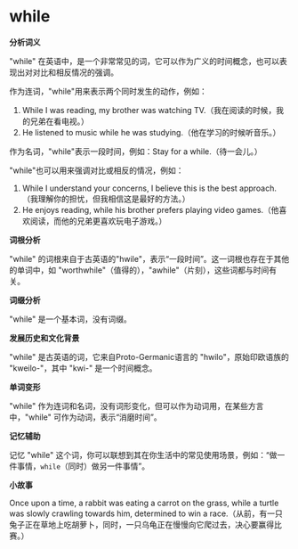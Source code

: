 # while

**分析词义**

  

"while" 在英语中，是一个非常常见的词，它可以作为广义的时间概念，也可以表现出对对比和相反情况的强调。

  

作为连词，"while"用来表示两个同时发生的动作，例如：

  

1.  While I was reading, my brother was watching TV.（我在阅读的时候，我的兄弟在看电视。）
2.  He listened to music while he was studying.（他在学习的时候听音乐。）

  

作为名词，"while"表示一段时间，例如：Stay for a while.（待一会儿。）

  

"while"也可以用来强调对比或相反的情况，例如：

  

1.  While I understand your concerns, I believe this is the best approach.（我理解你的担忧，但我相信这是最好的方法。）
2.  He enjoys reading, while his brother prefers playing video games.（他喜欢阅读，而他的兄弟更喜欢玩电子游戏。）

  

**词根分析**

  

"while" 的词根来自于古英语的"hwile"，表示“一段时间”。这一词根也存在于其他的单词中，如 "worthwhile"（值得的），"awhile"（片刻），这些词都与时间有关。

  

**词缀分析**

  

"while" 是一个基本词，没有词缀。

  

**发展历史和文化背景**

  

"while" 是古英语的词，它来自Proto-Germanic语言的 "hwilo"，原始印欧语族的 "kweilo-"，其中 "kwi-" 是一个时间概念。

  

**单词变形**

  

"while" 作为连词和名词，没有词形变化，但可以作为动词用，在某些方言中，"while" 可作为动词，表示“消磨时间”。

  

**记忆辅助**

  

记忆 "while" 这个词，你可以联想到其在你生活中的常见使用场景，例如：“做一件事情，`while`（同时）做另一件事情”。

  

**小故事**

  

Once upon a time, a rabbit was eating a carrot on the grass, while a turtle was slowly crawling towards him, determined to win a race.（从前，有一只兔子正在草地上吃胡萝卜，同时，一只乌龟正在慢慢向它爬过去，决心要赢得比赛。）
